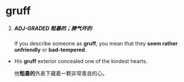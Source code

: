 # gruff

2. ##### ADJ-GRADED 粗暴的；脾气坏的

   If you describe someone as **gruff**, you mean that they **seem rather unfriendly** or **bad-tempered**.

- His **gruff** exterior concealed one of the kindest hearts.

  他**粗暴的**外表下藏着一颗非常善良的心。